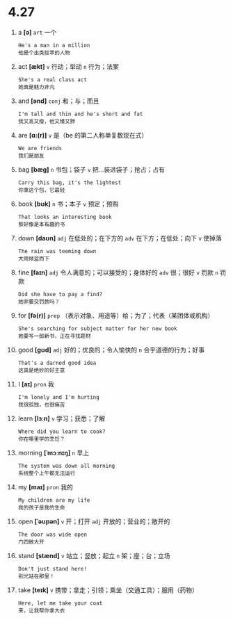 # 4.27

1. a **[ə]** `art` 一个

   ```
   He's a man in a million
   他是个出类拔萃的人物
   ```

2. act **[ækt]** `v` 行动；举动 `n` 行为；法案

   ```
   She's a real class act
   她真是魅力非凡
   ```

3. and **[ənd]** `conj` 和；与；而且

   ```
   I'm tall and thin and he's short and fat
   我又高又瘦，他又矮又胖
   ```

4. are **[ɑ:(r)]** `v` 是（be 的第二人称单复数现在式）

   ```
   We are friends
   我们是朋友
   ```

5. bag **[bæɡ]** `n` 书包；袋子 `v` 把...装进袋子；抢占；占有

   ```
   Carry this bag, it's the lightest
   你拿这个包，它最轻
   ```

6. book **[bʊk]** `n` 书；本子 `v` 预定；预购

   ```
   That looks an interesting book
   那好像是本有趣的书
   ```

7. down **[daʊn]** `adj` 在低处的；在下方的 `adv` 在下方；在低处；向下 `v` 使掉落

   ```
   The rain was teeming down
   大雨倾盆而下
   ```

8. fine **[faɪn]** `adj` 令人满意的；可以接受的；身体好的 `adv` 很；很好 `v` 罚款 `n` 罚款

   ```
   Did she have to pay a find?
   她非要交罚款吗？
   ```

9. for **[fə(r)]** `prep` （表示对象、用途等）给；为了；代表（某团体或机构）

   ```
   She's searching for subject matter for her new book
   她要写一部新书，正在寻找题材
   ```

10. good **[ɡʊd]** `adj` 好的；优良的；令人愉快的 `n` 合乎道德的行为；好事

    ```
    That's a darned good idea
    这真是绝妙的好主意
    ```

11. I **[aɪ]** `pron` 我

    ```
    I'm lonely and I'm hurting
    我很孤独，也很痛苦
    ```

12. learn **[lɜːn]** `v` 学习；获悉；了解

    ```
    Where did you learn to cook?
    你在哪里学的烹饪？
    ```

13. morning **[ˈmɔːnɪŋ]** `n` 早上

    ```
    The system was down all morning
    系统整个上午都无法运行
    ```

14. my **[maɪ]** `pron` 我的

    ```
    My children are my life
    我的孩子是我的生命
    ```

15. open **[ˈəʊpən]** `v` 开；打开 `adj` 开放的；营业的；敞开的

    ```
    The door was wide open
    门四敞大开
    ```

16. stand **[stænd]** `v` 站立；竖放；起立 `n` 架；座；台；立场

    ```
    Don't just stand here!
    别光站在那里！
    ```

17. take **[teɪk]** `v` 携带；拿走；引领；乘坐（交通工具）；服用（药物）

    ```
    Here, let me take your coat
    来，让我帮你拿大衣
    ```
